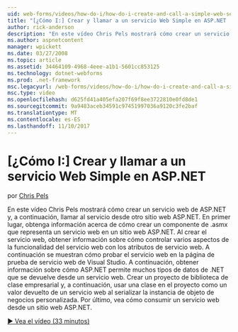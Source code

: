 ```yaml
---
uid: web-forms/videos/how-do-i/how-do-i-create-and-call-a-simple-web-service-in-aspnet
title: "[¿Cómo I:] Crear y llamar a un servicio Web Simple en ASP.NET | Documentos de Microsoft"
author: rick-anderson
description: "En este vídeo Chris Pels mostrará cómo crear un servicio web de ASP.NET y, a continuación, llamar al servicio desde otro sitio web ASP.NET. En primer lugar, obtenga información acerca de cómo crear..."
ms.author: aspnetcontent
manager: wpickett
ms.date: 03/27/2008
ms.topic: article
ms.assetid: 34464109-4968-4eee-a1b1-5601cc853125
ms.technology: dotnet-webforms
ms.prod: .net-framework
msc.legacyurl: /web-forms/videos/how-do-i/how-do-i-create-and-call-a-simple-web-service-in-aspnet
msc.type: video
ms.openlocfilehash: d625fd41a405efa207f69f8ee3722810e0fd8de1
ms.sourcegitcommit: 9a9483aceb34591c97451997036a9120c3fe2baf
ms.translationtype: MT
ms.contentlocale: es-ES
ms.lasthandoff: 11/10/2017
---
```

<a name="how-do-i-create-and-call-a-simple-web-service-in-aspnet"></a>[¿Cómo I:] Crear y llamar a un servicio Web Simple en ASP.NET
====================
por [Chris Pels](https://twitter.com/chrispels)

En este vídeo Chris Pels mostrará cómo crear un servicio web de ASP.NET y, a continuación, llamar al servicio desde otro sitio web ASP.NET. En primer lugar, obtenga información acerca de cómo crear un componente de .asmx que representa un servicio web en un sitio web ASP.NET. Al crear el servicio web, obtener información sobre cómo controlar varios aspectos de la funcionalidad del servicio web con los atributos de servicio web. A continuación se muestran cómo probar el servicio web en la página de prueba de servicio web de Visual Studio. A continuación, obtener información sobre cómo ASP.NET permite muchos tipos de datos de .NET que se devuelve desde un servicio web. Crear un proyecto de biblioteca de clase empresarial y, a continuación, usar una clase en el proyecto como un valor devuelto de un servicio web al serializar la instancia de objeto de negocios personalizada. Por último, vea cómo consumir un servicio web desde un sitio web ASP.NET.

[&#9654; Vea el vídeo (33 minutos)](https://channel9.msdn.com/Blogs/ASP-NET-Site-Videos/how-do-i-create-and-call-a-simple-web-service-in-aspnet)

